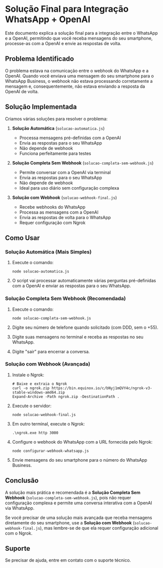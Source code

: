 # Solução Final para Integração WhatsApp + OpenAI

Este documento explica a solução final para a integração entre o WhatsApp e a OpenAI, permitindo que você receba mensagens do seu smartphone, processe-as com a OpenAI e envie as respostas de volta.

## Problema Identificado

O problema estava na comunicação entre o webhook do WhatsApp e a OpenAI. Quando você enviava uma mensagem do seu smartphone para o WhatsApp Business, o webhook não estava processando corretamente a mensagem e, consequentemente, não estava enviando a resposta da OpenAI de volta.

## Solução Implementada

Criamos várias soluções para resolver o problema:

1. **Solução Automática** (`solucao-automatica.js`)
   - Processa mensagens pré-definidas com a OpenAI
   - Envia as respostas para o seu WhatsApp
   - Não depende de webhook
   - Funciona perfeitamente para testes

2. **Solução Completa Sem Webhook** (`solucao-completa-sem-webhook.js`)
   - Permite conversar com a OpenAI via terminal
   - Envia as respostas para o seu WhatsApp
   - Não depende de webhook
   - Ideal para uso diário sem configuração complexa

3. **Solução com Webhook** (`solucao-webhook-final.js`)
   - Recebe webhooks do WhatsApp
   - Processa as mensagens com a OpenAI
   - Envia as respostas de volta para o WhatsApp
   - Requer configuração com Ngrok

## Como Usar

### Solução Automática (Mais Simples)

1. Execute o comando:
   ```
   node solucao-automatica.js
   ```

2. O script vai processar automaticamente várias perguntas pré-definidas com a OpenAI e enviar as respostas para o seu WhatsApp.

### Solução Completa Sem Webhook (Recomendada)

1. Execute o comando:
   ```
   node solucao-completa-sem-webhook.js
   ```

2. Digite seu número de telefone quando solicitado (com DDD, sem o +55).

3. Digite suas mensagens no terminal e receba as respostas no seu WhatsApp.

4. Digite "sair" para encerrar a conversa.

### Solução com Webhook (Avançada)

1. Instale o Ngrok:
   ```
   # Baixe e extraia o Ngrok
   curl -o ngrok.zip https://bin.equinox.io/c/bNyj1mQVY4c/ngrok-v3-stable-windows-amd64.zip
   Expand-Archive -Path ngrok.zip -DestinationPath .
   ```

2. Execute o servidor:
   ```
   node solucao-webhook-final.js
   ```

3. Em outro terminal, execute o Ngrok:
   ```
   .\ngrok.exe http 3000
   ```

4. Configure o webhook do WhatsApp com a URL fornecida pelo Ngrok:
   ```
   node configurar-webhook-whatsapp.js
   ```

5. Envie mensagens do seu smartphone para o número do WhatsApp Business.

## Conclusão

A solução mais prática e recomendada é a **Solução Completa Sem Webhook** (`solucao-completa-sem-webhook.js`), pois não requer configuração complexa e permite uma conversa interativa com a OpenAI via WhatsApp.

Se você precisar de uma solução mais avançada que receba mensagens diretamente do seu smartphone, use a **Solução com Webhook** (`solucao-webhook-final.js`), mas lembre-se de que ela requer configuração adicional com o Ngrok.

## Suporte

Se precisar de ajuda, entre em contato com o suporte técnico.
